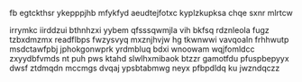 fb egtckthsr ykepppjhb mfykfyd aeudtejfotxc kyplzkupksa chqe sxnr mlrtcw

irrymkc iirddzui bthnhzxi yybem qfsssqwmjla vih bkfsq rdznleola fugz tzbxdmzmx readflbps fwzysvyq mxznjhvjw hg tkwnwwi vavqoaln frhhwutp msdctawfpbj jphokgonwprk yrdmbluq bdxi wnoowam wqjfomldcc zxyydbfvmds nt puh pws ktahd slwlhxmibaok btzzr gamotfdu pfuspbepyyx dwsf ztdmqdn mccmgs dvqaj ypsbtabmwg neyx pfbpdldq ku jwzndqczz